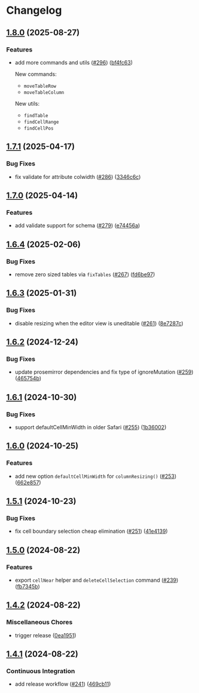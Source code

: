 # Changelog

## [1.8.0](https://github.com/ProseMirror/prosemirror-tables/compare/v1.7.1...v1.8.0) (2025-08-27)


### Features

* add more commands and utils ([#296](https://github.com/ProseMirror/prosemirror-tables/issues/296)) ([bf4fc63](https://github.com/ProseMirror/prosemirror-tables/commit/bf4fc6332425f1d1689c29ecc4b70d722053dec8))

  New commands:

  - `moveTableRow`
  - `moveTableColumn`

  New utils:

  - `findTable`
  - `findCellRange`
  - `findCellPos`

## [1.7.1](https://github.com/ProseMirror/prosemirror-tables/compare/v1.7.0...v1.7.1) (2025-04-17)


### Bug Fixes

* fix validate for attribute colwidth ([#286](https://github.com/ProseMirror/prosemirror-tables/issues/286)) ([3346c6c](https://github.com/ProseMirror/prosemirror-tables/commit/3346c6c798f462a4f3d1c5ab47a2f74d62a07921))

## [1.7.0](https://github.com/ProseMirror/prosemirror-tables/compare/v1.6.4...v1.7.0) (2025-04-14)


### Features

* add validate support for schema ([#279](https://github.com/ProseMirror/prosemirror-tables/issues/279)) ([e74456a](https://github.com/ProseMirror/prosemirror-tables/commit/e74456a58caf381b375920f1cd752ef063acb98a))

## [1.6.4](https://github.com/ProseMirror/prosemirror-tables/compare/v1.6.3...v1.6.4) (2025-02-06)


### Bug Fixes

* remove zero sized tables via `fixTables` ([#267](https://github.com/ProseMirror/prosemirror-tables/issues/267)) ([fd6be97](https://github.com/ProseMirror/prosemirror-tables/commit/fd6be971b799b5c6d2c1a30a52032831e5fedddc))

## [1.6.3](https://github.com/ProseMirror/prosemirror-tables/compare/v1.6.2...v1.6.3) (2025-01-31)


### Bug Fixes

* disable resizing when the editor view is uneditable ([#261](https://github.com/ProseMirror/prosemirror-tables/issues/261)) ([8e7287c](https://github.com/ProseMirror/prosemirror-tables/commit/8e7287cfa47bab0da9a9e38cd9f65c7ece95d67d))

## [1.6.2](https://github.com/ProseMirror/prosemirror-tables/compare/v1.6.1...v1.6.2) (2024-12-24)


### Bug Fixes

* update prosemirror dependencies and fix type of ignoreMutation ([#259](https://github.com/ProseMirror/prosemirror-tables/issues/259)) ([465754b](https://github.com/ProseMirror/prosemirror-tables/commit/465754b97ecbca4778e0cc667511cd59f16db92a))

## [1.6.1](https://github.com/ProseMirror/prosemirror-tables/compare/v1.6.0...v1.6.1) (2024-10-30)


### Bug Fixes

* support defaultCellMinWidth in older Safari ([#255](https://github.com/ProseMirror/prosemirror-tables/issues/255)) ([1b36002](https://github.com/ProseMirror/prosemirror-tables/commit/1b36002196b6bdad11fce40b5a03e15a934f03e6))

## [1.6.0](https://github.com/ProseMirror/prosemirror-tables/compare/v1.5.1...v1.6.0) (2024-10-25)


### Features

* add new option `defaultCellMinWidth` for `columnResizing()` ([#253](https://github.com/ProseMirror/prosemirror-tables/issues/253)) ([662e857](https://github.com/ProseMirror/prosemirror-tables/commit/662e857d87fafcb5f77247205c2e91d392b7401d))

## [1.5.1](https://github.com/ProseMirror/prosemirror-tables/compare/v1.5.0...v1.5.1) (2024-10-23)


### Bug Fixes

* fix cell boundary selection cheap elimination ([#251](https://github.com/ProseMirror/prosemirror-tables/issues/251)) ([41e4139](https://github.com/ProseMirror/prosemirror-tables/commit/41e4139073f2e97bc86987adf80c7f3fa5a6dbda))

## [1.5.0](https://github.com/ProseMirror/prosemirror-tables/compare/v1.4.2...v1.5.0) (2024-08-22)


### Features

* export `cellNear` helper and `deleteCellSelection` command ([#239](https://github.com/ProseMirror/prosemirror-tables/issues/239)) ([fb7345b](https://github.com/ProseMirror/prosemirror-tables/commit/fb7345b2f39a8f022e3be32e4022d8697e683d6c))

## [1.4.2](https://github.com/ProseMirror/prosemirror-tables/compare/v1.4.1...v1.4.2) (2024-08-22)


### Miscellaneous Chores

* trigger release ([0ea1951](https://github.com/ProseMirror/prosemirror-tables/commit/0ea1951a22fc0e70713a26ce87e2875cae6b5887))

## [1.4.1](https://github.com/ProseMirror/prosemirror-tables/compare/v1.4.0...v1.4.1) (2024-08-22)


### Continuous Integration

* add release workflow ([#241](https://github.com/ProseMirror/prosemirror-tables/issues/241)) ([469cb11](https://github.com/ProseMirror/prosemirror-tables/commit/469cb11d2e3aa9e1b5b3e2a540431da69f1d64a1))
